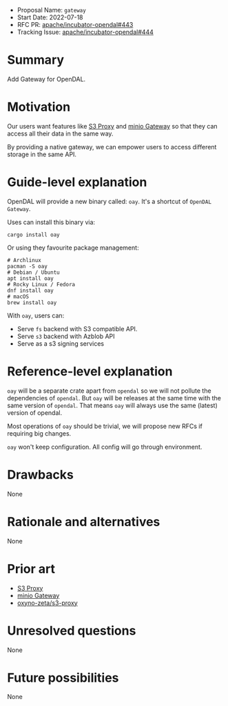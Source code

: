 - Proposal Name: `gateway`
- Start Date: 2022-07-18
- RFC PR: [apache/incubator-opendal#443](https://github.com/apache/incubator-opendal/pull/443)
- Tracking Issue: [apache/incubator-opendal#444](https://github.com/apache/incubator-opendal/issues/444)

# Summary

Add Gateway for OpenDAL.

# Motivation

Our users want features like [S3 Proxy](https://github.com/gaul/s3proxy) and [minio Gateway](https://blog.min.io/deprecation-of-the-minio-gateway/) so that they can access all their data in the same way.

By providing a native gateway, we can empower users to access different storage in the same API.

# Guide-level explanation

OpenDAL will provide a new binary called: `oay`. It's a shortcut of `OpenDAL Gateway`.

Uses can install this binary via:

```shell
cargo install oay
```

Or using they favourite package management:

```shell
# Archlinux
pacman -S oay
# Debian / Ubuntu
apt install oay
# Rocky Linux / Fedora
dnf install oay
# macOS
brew install oay
```

With `oay`, users can:

- Serve `fs` backend with S3 compatible API.
- Serve `s3` backend with Azblob API
- Serve as a s3 signing services

# Reference-level explanation

`oay` will be a separate crate apart from `opendal` so we will not pollute the dependencies of `opendal`. But `oay` will be releases at the same time with the same version of `opendal`. That means `oay` will always use the same (latest) version of opendal.

Most operations of `oay` should be trivial, we will propose new RFCs if requiring big changes.

`oay` won't keep configuration. All config will go through environment.

# Drawbacks

None

# Rationale and alternatives

None

# Prior art

- [S3 Proxy](https://github.com/gaul/s3proxy)
- [minio Gateway](https://blog.min.io/deprecation-of-the-minio-gateway/)
- [oxyno-zeta/s3-proxy](https://github.com/oxyno-zeta/s3-proxy)

# Unresolved questions

None

# Future possibilities

None

